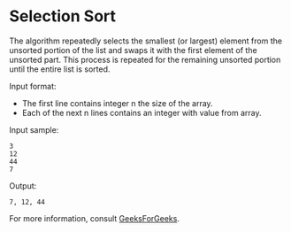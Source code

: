 # Selection Sort

The algorithm repeatedly selects the smallest (or largest) element from the unsorted portion of the list and swaps it with the first element of the unsorted part. This process is repeated for the remaining unsorted portion until the entire list is sorted.

Input format:

- The first line contains integer n the size of the array.
- Each of the next n lines contains an integer with value from array.

Input sample:
```
3
12
44
7
```


Output:
```
7, 12, 44
```

For more information, consult [GeeksForGeeks](https://www.geeksforgeeks.org/selection-sort/).